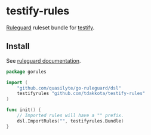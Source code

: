 # testify-rules

[Ruleguard](https://github.com/quasilyte/go-ruleguard) ruleset bundle for [testify](https://github.com/stretchr/testify).

## Install

See [ruleguard documentation](https://github.com/quasilyte/go-ruleguard/blob/master/_docs/dsl.md#ruleguard-bundles).
```go
package gorules

import (
	"github.com/quasilyte/go-ruleguard/dsl"
	testifyrules "github.com/tdakkota/testify-rules"
)

func init() {
	// Imported rules will have a "" prefix.
	dsl.ImportRules("", testifyrules.Bundle)
}
```

